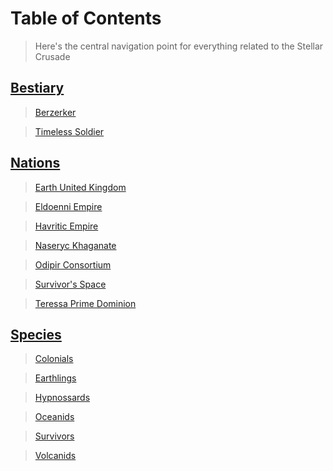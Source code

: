 #   Table of Contents

>   Here's the central navigation point for everything related to the Stellar Crusade

##  [Bestiary](beasts/Bestiary.md)

>   [Berzerker](/beasts/Berzerker.md)

>   [Timeless Soldier](/beasts/TimelessSoldier.md)

##  [Nations](nations/NationNavigation.md)

>   [Earth United Kingdom](/nations/EarthUnitedKingdom.md)

>   [Eldoenni Empire](/nations/EldoenniEmpire.md)

>   [Havritic Empire](/nations/HavriticEmpire.md)

>   [Naseryc Khaganate](/nations/NaserycKhaganate.md)

>   [Odipir Consortium](/nations/OdipirConsortium.md)

>   [Survivor's Space](/nations/SurvivorsSpace.md)

>   [Teressa Prime Dominion](/nations/TeressaPrimeDominion.md)

##  [Species](species/SpeciesNavigation.md)

>   [Colonials](/species/Colonials.md)

>   [Earthlings](/species/Earthlings.md)

>   [Hypnossards](/species/Hypnossards.md)

>   [Oceanids](/species/Oceanids.md)

>   [Survivors](/species/Survivors.md)

>   [Volcanids](/species/Volcanids.md)
